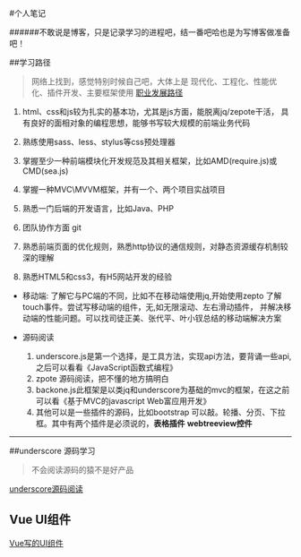 #个人笔记

######不敢说是博客，只是记录学习的进程吧，结一番吧哈也是为写博客做准备吧！

##学习路径
>网络上找到，感觉特别时候自己吧，大体上是 现代化、工程化、性能优化、插件开发、主要框架使用
>[职业发展路径](https://github.com/f2e-journey/f2e-journey/blob/master/career-planning.md)
1.  html、css和js较为扎实的基本功，尤其是js方面，能脱离jq/zepote干活，
    具有良好的面相对象的编程思想，能够书写较大规模的前端业务代码

2.  熟练使用sass、less、stylus等css预处理器

3.  掌握至少一种前端模块化开发规范及其相关框架，比如AMD(require.js)或CMD(sea.js)

4.  掌握一种MVC\MVVM框架，并有一个、两个项目实战项目

5.  熟悉一门后端的开发语言，比如Java、PHP

6.  团队协作方面 git

7.  熟悉前端页面的优化规则，熟悉http协议的通信规则，对静态资源缓存机制较深的理解

8.  熟悉HTML5和css3，有H5网站开发的经验


*  移动端: 了解它与PC端的不同，比如不在移动端使用jq,开始使用zepto 
    了解touch事件。尝试写移动端的组件，无,如无限滚动、左右滑动插件，
    并解决移动端的性能问题。可以找司徒正美、张代平、叶小钗总结的移动端解决方案

*  源码阅读
    1. underscore.js是第一个选择，是工具方法，实现api方法，要背诵一些api,之后可以看看《JavaScript函数式编程》
    2. zpote 源码阅读，把不懂的地方搞明白
    3. backone.js此框架是以类jq和underscore为基础的mvc的框架，在这之前可以看《基于MVC的javascript Web富应用开发》
    4. 其他可以是一些插件的源码，比如bootstrap 可以敲。轮播、分页、下拉框。其中有两个插件是必须说的，**表格插件**  **webtreeview控件**

---
##underscore 源码学习
>不会阅读源码的猿不是好产品

[underscore源码阅读](https://github.com/iSAM2016/underscore)


## Vue UI组件
[Vue写的UI组件](https://github.com/iSAM2016/UI)

